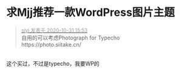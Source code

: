 # 求Mjj推荐一款WordPress图片主题


<div class="quote"><blockquote><font size="2"><a href="https://www.hostloc.com/forum.php?mod=redirect&amp;goto=findpost&amp;pid=9380933&amp;ptid=760567" target="_blank"><font color="#999999">siyi 发表于 2020-10-31 15:53</font></a></font><br />
自用的可以考虑Photograph for Typecho<br />
https://photo.siitake.cn/</blockquote></div><br />
<img src="static/image/smiley/default/lol.gif" smilieid="12" border="0" alt="" />这个买过，不过是typecho，我要WP的
